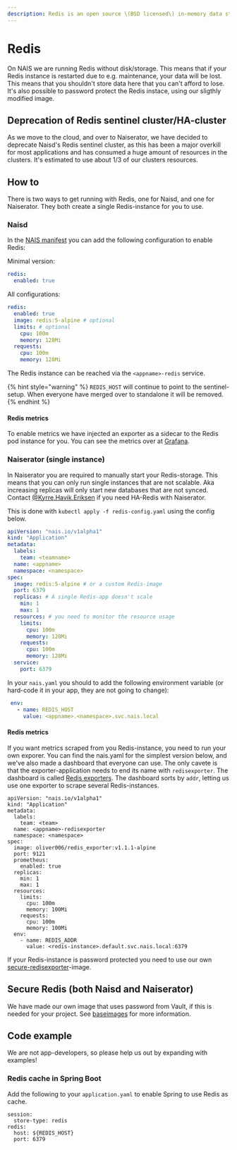 ```yaml
---
description: Redis is an open source \(BSD licensed\) in-memory data structure store used as a database, cache and message broker.
---
```


# Redis

On NAIS we are running Redis without disk/storage. This means that if your Redis instance is restarted due to e.g. maintenance, your data will be lost. This means that you shouldn't store data here that you can't afford to lose. It's also possible to password protect the Redis instace, using our sligthly modified image.

## Deprecation of Redis sentinel cluster/HA-cluster

As we move to the cloud, and over to Naiserator, we have decided to deprecate Naisd's Redis sentinel cluster, as this has been a major overkill for most applications and has consumed a huge amount of resources in the clusters. It's estimated to use about 1/3 of our clusters resources.

## How to

There is two ways to get running with Redis, one for Naisd, and one for Naiserator. They both create a single Redis-instance for you to use.

### Naisd

In the [NAIS manifest](/in-depth/nais-manifest.md) you can add the following configuration to enable Redis:

Minimal version:

```yaml
redis:
  enabled: true
```

All configurations:

```yaml
redis:
  enabled: true
  image: redis:5-alpine # optional
  limits: # optional
    cpu: 100m
    memory: 128Mi
  requests:
    cpu: 100m
    memory: 128Mi
```

The Redis instance can be reached via the `<appname>-redis` service.

{% hint style="warning" %}
`REDIS_HOST` will continue to point to the sentinel-setup. When everyone have merged over to standalone it will be removed.
{% endhint %}

#### Redis metrics

To enable metrics we have injected an exporter as a sidecar to the Redis pod instance for you. You can see the metrics over at [Grafana](https://grafana.adeo.no/d/Jmg7MydWz).

### Naiserator \(single instance\)

In Naiserator you are required to manually start your Redis-storage. This means that you can only run single instances that are not scalable. Aka increasing replicas will only start new databases that are not synced. Contact [@Kyrre.Havik.Eriksen](https://nav-it.slack.com/messages/D8QQ9ELK1) if you need HA-Redis with Naiserator.

This is done with `kubectl apply -f redis-config.yaml` using the config below.

```yaml
apiVersion: "nais.io/v1alpha1"
kind: "Application"
metadata:
  labels:
    team: <teamname>
  name: <appname>
  namespace: <namespace>
spec:
  image: redis:5-alpine # or a custom Redis-image
  port: 6379
  replicas: # A single Redis-app doesn't scale
    min: 1
    max: 1
  resources: # you need to monitor the resource usage
    limits:
      cpu: 100m 
      memory: 128Mi
    requests:
      cpu: 100m
      memory: 128Mi
  service:
    port: 6379
```

In your `nais.yaml` you should to add the following environment variable \(or hard-code it in your app, they are not going to change\):

```yaml
 env:
   - name: REDIS_HOST
     value: <appname>.<namespace>.svc.nais.local
```

#### Redis metrics

If you want metrics scraped from you Redis-instance, you need to run your own exporer. You can find the nais.yaml for the simplest version below, and we've also made a dashboard that everyone can use. The only cavete is that the exporter-application needs to end its name with `redisexporter`. The dashboard is called [Redis exporters](https://grafana.adeo.no/d/L-Ktprrmz). The dashboard sorts by `addr`, letting us use one exporter to scrape several Redis-instances.

```text
apiVersion: "nais.io/v1alpha1"
kind: "Application"
metadata:
  labels:
    team: <team>
  name: <appname>-redisexporter
  namespace: <namespace>
spec:
  image: oliver006/redis_exporter:v1.1.1-alpine
  port: 9121
  prometheus:
    enabled: true
  replicas:
    min: 1
    max: 1
  resources:
    limits:
      cpu: 100m
      memory: 100Mi
    requests:
      cpu: 100m
      memory: 100Mi
  env:
    - name: REDIS_ADDR
      value: <redis-instance>.default.svc.nais.local:6379
```

If your Redis-instance is password protected you need to use our own [secure-redisexporter](https://github.com/navikt/baseimages/tree/master/redis/secure-redisexporter)-image.

## Secure Redis \(both Naisd and Naiserator\)

We have made our own image that uses password from Vault, if this is needed for your project. See [baseimages](https://github.com/navikt/baseimages/tree/master/redis) for more information.

## Code example

We are not app-developers, so please help us out by expanding with examples!

### Redis cache in Spring Boot

Add the following to your `application.yaml` to enable Spring to use Redis as cache.

```text
session:
  store-type: redis
redis:
  host: ${REDIS_HOST}
  port: 6379
```
